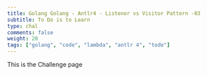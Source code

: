 ```yaml
---
title: Golang Golang - Antlr4 - Listenor vs Visitor Pattern -03
subtitle: To Do is to Learn
type: chal
comments: false
weight: 20
tags: ["golang", "code", "lambda", "antlr 4", "todo"]
---
```

This is the Challenge page
